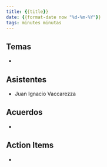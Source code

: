```yaml
--- 
title: {{title}}
date: {{format-date now "%d-%m-%Y"}} 
tags: minutes minutas
--- 
```


## Temas

- 

## Asistentes

- Juan Ignacio Vaccarezza

## Acuerdos

- 

## Action Items

- 
